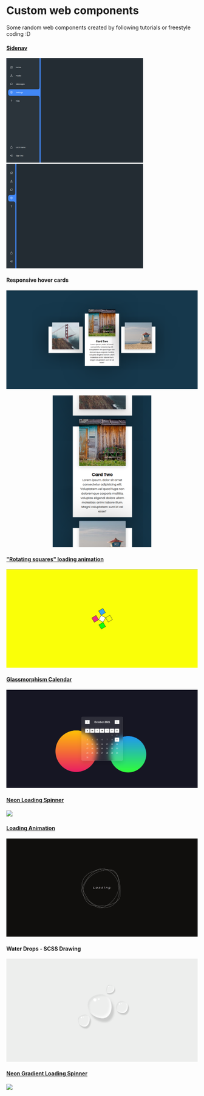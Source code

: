 # Custom web components
Some random web components created by following tutorials or freestyle coding :D

#### [Sidenav](https://helix-0.web.app/demo/custom-web-components/nav-menu)
<div center>
    <img src="./md-assets/nav-menu-1.png" alt="Nav Menu 1" width="360px">
    <img src="./md-assets/nav-menu-2.png" alt="Nav Menu 2" width="360px">
</div>


#### Responsive hover cards
<div center>
    <img src="./md-assets/responsive-cards-d.png" alt="Nav Menu 1">

<p align="center">
<img centered src="./md-assets/responsive-cards-m.png" alt="Nav Menu 2" width="260px">
</p>
</div>


#### ["Rotating squares" loading animation](https://helix-0.web.app/demo/custom-web-components/rotating-squares-loading)
![](./md-assets/rotating-squares-loading-animation.gif)


#### [Glassmorphism Calendar](https://helix-0.web.app/demo/custom-web-components/glassmorphism-calendar)
![](./md-assets/glassmorphism-calendar.png)


#### [Neon Loading Spinner](https://helix-0.web.app/demo/custom-web-components/neon-loading-spinner)
![](./md-assets/neon-loading-spinner.gif)


#### [Loading Animation](https://helix-0.web.app/demo/custom-web-components/loading-animation)
![](./md-assets/loading-animation.gif)


#### Water Drops - SCSS Drawing
![](./md-assets/water-drops-scss.png)

#### [Neon Gradient Loading Spinner](https://helix-0.web.app/demo/custom-web-components/neon-gradient-loading-spinner)
![](./md-assets/neon-gradient-loading-spinner.gif)